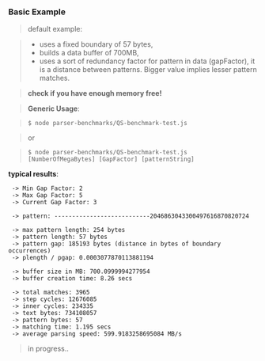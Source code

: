 ### Basic Example


> default example:
 
> - uses a fixed boundary of 57 bytes, 
> - builds a data buffer of 700MB,  
> - uses a sort of redundancy factor for pattern in data (gapFactor), it is a distance between patterns. Bigger value implies lesser pattern matches. 
  
> **check if you have enough memory free!**
 
 
> **Generic Usage**:

    
    
>     $ node parser-benchmarks/QS-benchmark-test.js



> or



>     $ node parser-benchmarks/QS-benchmark-test.js [NumberOfMegaBytes] [GapFactor] [patternString]


**typical results**:

     ->	Min Gap Factor: 2
     ->	Max Gap Factor: 5 
     ->	Current Gap Factor: 3

     ->	pattern: ---------------------------2046863043300497616870820724

     ->	max pattern length: 254 bytes
     ->	pattern length: 57 bytes
     ->	pattern gap: 185193 bytes (distance in bytes of boundary occurrences)
     ->	plength / pgap: 0.0003077870113881194 

     ->	buffer size in MB: 700.0999994277954
     ->	buffer creation time: 8.26 secs

     ->	total matches: 3965
     ->	step cycles: 12676085
     ->	inner cycles: 234335
     ->	text bytes: 734108057
     ->	pattern bytes: 57
     ->	matching time: 1.195 secs
     ->	average parsing speed: 599.9183258695084 MB/s


> in progress..

